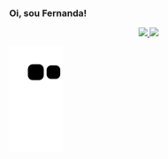  
### Oi, sou Fernanda! 
 
<div align="center">
  <a href="https://github.com/Oi, sou Fernanda! ">
  <img width="50%" height="auto" src="https://github-readme-stats.vercel.app/api?username=fernandasales27&show_icons=true&theme=midnight-purple&include_all_commits=true&count_private=true"/>
  <img width="50%" height="auto" src="https://github-readme-stats.vercel.app/api/top-langs/?username=fernandasales27&layout=compact&langs_count=7&theme=midnight-purple"/>
</div>
  

 ![Snake animation](https://github.com/karolrezende/karolrezende/blob/output/github-contribution-grid-snake.svg)
</div>
